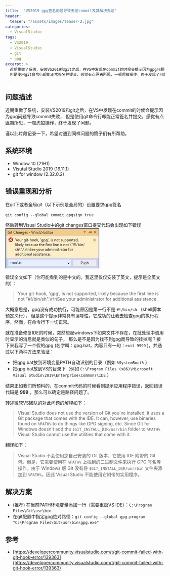 ```yaml
---
title:  "VS2019 gpg签名问题导致无法commit及其解决办法"
header:
  teaser: "/assets/images/teaser-2.jpg"
categories:
  - VisualStudio
tags:
  - VS2019
  - VisualStudio
  - git
  - gpg
excerpt: >
  近期重做了系统，安装VS2019和git之后，在VS中发现在commit的时候会提示因为gpg问题导致commit失败，
  但是使用git命令行却能正常签名并提交，感觉有点匪夷所思，一顿虎狼操作，终于发现了问题。
---
```


## 问题描述

近期重做了系统，安装VS2019和git之后，在VS中发现在commit的时候会提示因为gpg问题导致commit失败，
但是使用git命令行却能正常签名并提交，感觉有点匪夷所思，一顿虎狼操作，终于发现了问题。

谨以此片段记录一下，希望对遇到同样问题的筒子们有所帮助。

## 系统环境
- Window 10 (21H1)
- Visutal Studio 2019 (16.11.1)
- git for window (2.32.0.2)

## 错误重现和分析

在git下或者全局git（以下示例是全局的）设置要求gpg签名

`git config --global commit.gpgsign true`

然后转到Visual Studio中的git changes窗口提交代码会出现如下错误
![VS2019 gpg error](/assets/images/vs2019/gpg-error.png)

错误全文如下（你可能看到的是中文的，我这里仅仅安装了英文，提示是全英文的）：
> Your git-hook, 'gpg', is not supported, likely because the first line is not \"#!/bin/sh\".\r\nSee your administrator for additional assistance. 

大概意思是，gpg没有成功执行，可能原因是第一行不是 `#!/bin/sh` （shell脚本预定义行），
但是这个提示非常具有误导性，它成功的让我去检查gpg的执行程序，然而，在命令行下一切正常。

就在准备修复IDE的时候，突然想起windows下如果文件不存在，在批处理中调用时显示的消息就是类似的句子，
那么是不是因为找不到gpg而导致的挂掉呢？接下来我写了一个假的gpg 
(名字叫：gpg.bat，内容只有一句：`exit 9999` )，并通过以下两种方法来验证：
- 把gpg.bat放到环境变量PATH自动识别的目录（例如 `%SystemRoot%` ）
- 把gpg.bat放到VS的目录下（例如 `C:\Program Files (x86)\Microsoft Visual Studio\2019\Enterprise\Common7\IDE` ）

结果正如我们所预料的，在commit代码的时候看到提示应用程序错误，返回错误代码是 **999** ，那么可以确定是路径问题了。

转述微软VS团队的对此问题的解释如下：
> Visual Studio does not use the version of Git you've installed, it uses a Git package that comes with the IDE. It can, however, use binaries found on `%PATH%` to do things like GPG signing, etc. Since Git for Windows doesn't add the `$GIT_INSTALL_DIR/usr/bin` folder to `%PATH%` Visual Studio cannot use the utilities that come with it.

翻译如下：
> Visual Studio 不会使用您自己安装的 Git 版本，它使用 IDE 附带的 Git 包。但是，它需要使用在 `%PATH%` 上找到的二进制文件来执行 GPG 签名等操作。由于 Windows 版 Git 没有将 `$GIT_INSTALL_DIR/usr/bin` 文件夹添加到 `%PATH%`，因此 Visual Studio 不能使用它附带的实用程序。

## 解决方案

- (推荐) 在当前PATH环境变量添加一行（需要重启VS IDE）：`C:\Program Files\Git\usr\bin`
- 在git配置中指定gpg绝对路径：`git config --global gpg.program "C:\Program Files\Git\usr\bin\gpg.exe"`

## 参考
- [https://developercommunity.visualstudio.com/t/git-commit-failed-with-git-hook-error/139363](https://developercommunity.visualstudio.com/t/git-commit-failed-with-git-hook-error/139363)
